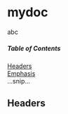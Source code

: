 # mydoc
abc
##### Table of Contents  
[Headers](#headers)  
[Emphasis](#emphasis)  
...snip...    
<a name="headers"/>
## Headers
